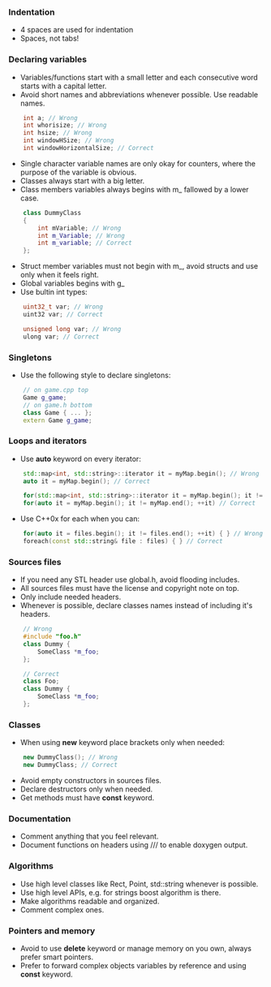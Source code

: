 ### Indentation
* 4 spaces are used for indentation
* Spaces, not tabs!

### Declaring variables
* Variables/functions start with a small letter and each consecutive word starts with a capital letter.
* Avoid short names and abbreviations whenever possible. Use readable names.

```cpp
    int a; // Wrong
    int whorisize; // Wrong
    int hsize; // Wrong
    int windowHSize; // Wrong
    int windowHorizontalSize; // Correct
```

* Single character variable names are only okay for counters, where the purpose of the variable is obvious.
* Classes always start with a big letter.
* Class members variables always begins with m_ fallowed by a lower case.

```cpp
    class DummyClass
    {
        int mVariable; // Wrong
        int m_Variable; // Wrong
        int m_variable; // Correct
    };
```

* Struct member variables must not begin with m_, avoid structs and use only when it feels right.
* Global variables begins with g_
* Use bultin int types:

```cpp
    uint32_t var; // Wrong
    uint32 var; // Correct

    unsigned long var; // Wrong
    ulong var; // Correct
```

### Singletons
* Use the following style to declare singletons:

```cpp
    // on game.cpp top
    Game g_game;
    // on game.h bottom
    class Game { ... };
    extern Game g_game;
```

### Loops and iterators
* Use **auto** keyword on every iterator:

```cpp
    std::map<int, std::string>::iterator it = myMap.begin(); // Wrong
    auto it = myMap.begin(); // Correct

    for(std::map<int, std::string>::iterator it = myMap.begin(); it != myMap.end(); it++) // Wrong
    for(auto it = myMap.begin(); it != myMap.end(); ++it) // Correct
```

* Use C++0x for each when you can:

```cpp
    for(auto it = files.begin(); it != files.end(); ++it) { } // Wrong
    foreach(const std::string& file : files) { } // Correct
```

### Sources files
* If you need any STL header use global.h, avoid flooding includes.
* All sources files must have the license and copyright note on top.
* Only include needed headers.
* Whenever is possible, declare classes names instead of including it's headers.

```cpp
    // Wrong
    #include "foo.h"
    class Dummy {
        SomeClass *m_foo;
    };

    // Correct
    class Foo;
    class Dummy {
        SomeClass *m_foo;
    };
```

### Classes
* When using **new** keyword place brackets only when needed:

```cpp
    new DummyClass(); // Wrong
    new DummyClass; // Correct
```

* Avoid empty constructors in sources files.
* Declare destructors only when needed.
* Get methods must have **const** keyword.

### Documentation
* Comment anything that you feel relevant.
* Document functions on headers using /// to enable doxygen output.

### Algorithms
* Use high level classes like Rect, Point, std::string whenever is possible.
* Use high level APIs, e.g. for strings boost algorithm is there.
* Make algorithms readable and organized.
* Comment complex ones.

### Pointers and memory
* Avoid to use **delete** keyword or manage memory on you own, always prefer smart pointers.
* Prefer to forward complex objects variables by reference and using **const** keyword.